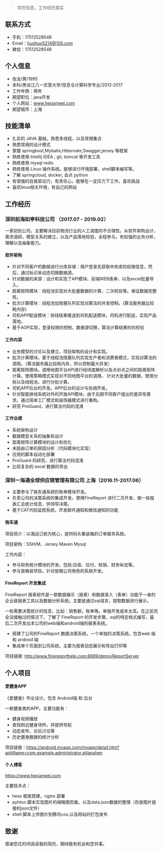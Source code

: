 
> 学历信息，工作经历真实


## 联系方式

- 手机：17512528548
- Email：huohuo5214@126.com
- 微信：17512528548

## 个人信息
- 张龙/男/1995
- 本科/黑龙江八一农垦大学/信息与计算科学专业/2013-2017
- 工作年限：两年
- 期望职位：java开发
- 个人网站：www.hexianwei.com
- 期望城市：上海

<!--more-->

## 技能清单

- 扎实的 JAVA 基础，熟悉多线程，以及常用集合
- 熟悉常用的设计模式
- 掌握 springboot,Mybatis,Hibernate,Swagger,jersey 等框架
- 熟练使用 Intellij IDEA , git, tomcat 等开发工具
- 熟练使用 mysql redis 
- 熟练使用 Linux 操作系统。能够进行环境部署，shell脚本编写等。
- 了解 springcloud, docker, 会点 python 
- 有很强的自我驱动力，有责任心，能够在一定压力下工作，喜欢挑战
- 喜欢linux相关环境，有自己的网站

## 工作经历

### 深圳前海如亭科技公司 （2017.07 - 2019.02）

  一家初创公司，主要解决目前物流行业的人工调度的不合理性。从软件架构设计，需求调研，模型关系的建立，以及产品落地校验，全程参与。有较强的业务分析，理解以及抽象能力。

#### 软件架构

- 针对不同客户的数据进行分库存储：用户登录先获取中央库的权限信息，然后，通过标识来动态切换数据源。
- 针对数据的来源：设计和实现了API模块、前端WEB表单、以及excel批量导入。
- 距离矩阵模块：线程池实现对大批量数据的计算，二次校验等。保证数据完整性。
- 批次计算模块：线程池加阻塞队列实现对算法的并发控制。(算法服务器比较耗内存)
- 司机APP配送模块：排线结果推送到司机配送模块，司机进行配送，实现产品落地。
- 基于AOP实现，登录权限的控制，数据源切换，算法计算结果的的校验

#### 工作内容

- 业务模型的讨论以及建立，项目架构的设计和实现。
- 批次计算模块。基于线程池阻塞队列实现生产者和消费者模式，实现对算法的调用。（算法服务器比较耗内存，所以控制最大并发）
- 距离矩阵模块。调用地图平台API进行经纬度解析以及点对点之间的距离矩阵计算。使用策略模式实现对不同地图平台的调用。 针对大批量的数据，使用分拆以及线程池，进行分批计算。
- 司机APP后台的开发。APP后台的设计与协调开发。
- 针对智能排线系统对外的开放API模块，由于后期不同客户提出的差异性需求。通过简单工厂模式和装饰器模式进行重构。
- 研究 ProGuard，进行算法代码的混淆

#### 工作业绩

- 系统架构设计 
- 数据模型关系的抽象和设计
- 距离矩阵计算模块的设计和优化
- 未路由订单的原因分析（代码模块化实现）
- 应用的脚本自动化部署
- ProGuard 的研究，进行算法代码混淆
- 比较复杂的 excel 数据的导出


### 深圳一海通全球供应链管理有限公司  上海（2016.11-2017.06）

- 主要参与了拖车通系统的账单模块开发。   
- 负责公司的决策系统的集成开发。使用FineReport 进行二次开发，做一些报表汇总统计信息，供领导决策。
- 基于CAT代码监控系统，开发邮件通知和微信通知的功能

#### 拖车通

项目简介：以海运订舱为核心，提供码头集装箱的订单服务系统。

项目架构：SSH/M，Jersey Maven Mysql 

工作内容：
- 参与财务统计模块的开发。包括:应收、应付、核销、财务纵览等。
- 参与放箱易项目。针对放箱公司角色的系统开发。

#### FineReport 开发集成

 FineReport 报表软件是一款数据展示（报表）和数据录入（表单）功能于一身的企业级报表工具以及数据分析系统。主要是通过sql语言，提取数据进行展示。

 一些需要决策统计的信息，比如：销售额，账单等。单独开发成本太高。在之前完全没接触过的情况下，了解了 FineReport 的开发步骤，sql的特定格式编写，最后二次开发出本公司的web端和android端的报表系统。

- 搭建了公司的FineReport 数据决策系统，一个单独的决策系统。包含web 端和 android 端
- 集成单个页面到公司系统。主要为报表动态展示和导出打印等

项目链接: http://www.finereporthelp.com:8889/demo/ReportServer


## 个人项目

#### 爱健身APP
《爱健身》毕业设计。包含 Android端 和 后台

一款健身类的APP。主要功能有：
- 健身视频播放
- 查找附近健身场所，并提供导航
- 动态发布、论坛讨论等
- 历史健身数据的统计分析

项目链接：https://android.myapp.com/myapp/detail.htm?apkName=com.example.administrator.aijianshen

#### 个人博客

https://www.hexianwei.com

主要技术点：
- hexo 框架搭建，nginx 部署
- pyhton 脚本实现图片的缩略图剪裁，以及data.json数据的整理（存放图片链接的json文件）
- shell 脚本上传图片到腾讯cos,以及网站的打包发布


## 致谢

感谢您花时间阅读我的简历，期待能有机会和您共事。

